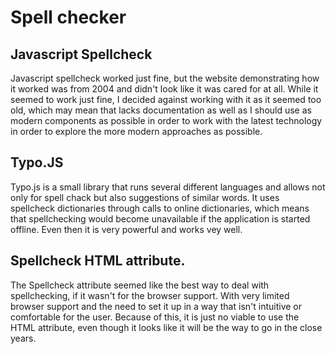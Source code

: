 # Spell checker

## Javascript Spellcheck

Javascript spellcheck worked just fine, but the website demonstrating how it worked was from 2004 and didn't look like it was cared for at all. While it seemed to work just fine, I decided against working with it as it seemed too old, which may mean that lacks documentation as well as I should use as modern components as possible in order to work with the latest technology in order to explore the more modern approaches as possible.

## Typo.JS

Typo.js is a small library that runs several different languages and allows not only for spell chack but also suggestions of similar words. It uses spellcheck dictionaries through calls to online dictionaries, which means that spellchecking would become unavailable if the application is started offline. Even then it is very powerful and works vey well.

## Spellcheck HTML attribute.

The Spellcheck attribute seemed like the best way to deal with spellchecking, if it wasn't for the browser support. With very limited browser support and the need to set it up in a way that isn't intuitive or comfortable for the user. Because of this, it is just no viable to use the HTML attribute, even though it looks like it will be the way to go in the close years.